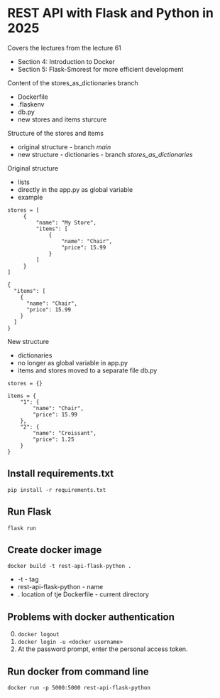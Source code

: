 # REST API with Flask and Python in 2025
Covers the lectures from the lecture 61
- Section 4: Introduction to Docker
- Section 5: Flask-Smorest for more efficient development

Content of the stores_as_dictionaries branch 
- Dockerfile
- .flaskenv
- db.py
- new stores and items sturcure

Structure of the stores and items
- original structure - branch *main*
- new structure - dictionaries - branch *stores_as_dictionaries*

Original structure
- lists 
- directly in the app.py as global variable
- example 

``` 
stores = [
     {
         "name": "My Store",
         "items": [
             {
                 "name": "Chair",
                 "price": 15.99
             }
         ]
     }
]
```

```
{
  "items": [
    {
      "name": "Chair",
      "price": 15.99
    }
  ]
}
```

New structure
- dictionaries
- no longer as global variable in app.py
- items and stores moved to a separate file db.py

``` 
stores = {}
```

``` 
items = {
    "1": {
        "name": "Chair",
        "price": 15.99
    },
    "2": {
        "name": "Croissant",
        "price": 1.25
    }
}
```

## Install requirements.txt
 `pip install -r requirements.txt`
 
## Run Flask
`flask run`

## Create docker image
 `docker build -t rest-api-flask-python .`
 - -t - tag
 - rest-api-flask-python - name
 - . location of tje Dockerfile - current directory

## Problems with docker authentication
0. `docker logout`
1. `docker login -u <docker username>`
2. At the password prompt, enter the personal access token.

## Run docker from command line
 `docker run -p 5000:5000 rest-api-flask-python`

